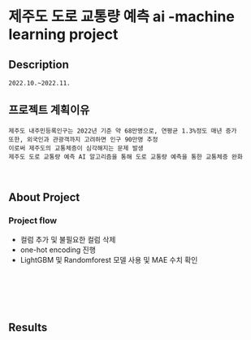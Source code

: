 # 제주도 도로 교통량 예측 ai -machine learning project 
  
  ## Description
  
    2022.10.~2022.11.
  
  ## 프로젝트 계획이유
  
    제주도 내주민등록인구는 2022년 기준 약 68만명으로, 연평균 1.3%정도 매년 증가 
    또한, 외국인과 관광객까지 고려하면 인구 90만명 추정
    이로써 제주도의 교통체증이 심각해지는 문제 발생
    제주도 도로 교통량 예측 AI 알고리즘을 통해 도로 교통량 예측을 통한 교통체증 완화
    
<br>



  ## About Project
  

  ### Project flow


* 컬럼 추가 및 불필요한 컬럼 삭제
* one-hot encoding 진행
* LightGBM 및 Randomforest 모델 사용 및 MAE 수치 확인

<br>

<br>

<br>

<br>

## Results






